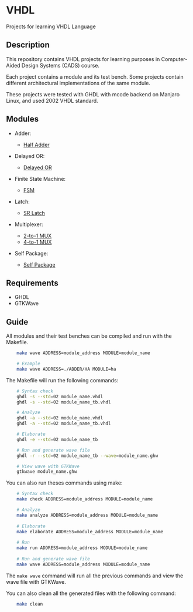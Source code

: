 # VHDL

Projects for learning VHDL Language

## Description

This repository contains VHDL projects for learning purposes in Computer-Aided Design Systems (CADS) course.

Each project contains a module and its test bench.
Some projects contain different architectural implementations of the same module.

These projects were tested with GHDL with mcode backend on Manjaro Linux, and used 2002 VHDL standard.

## Modules

- Adder:
  - [Half Adder](./ADDER/HA)

- Delayed OR:
  - [Delayed OR](./DELAYED-OR)

- Finite State Machine:
  - [FSM](./FSM)

- Latch:
  - [SR Latch](./LATCH/SR/)

- Multiplexer:
  - [2-to-1 MUX](./MUX/2x1/)
  - [4-to-1 MUX](./MUX/4x1/)

- Self Package:
  - [Self Package](./self-pkg)

## Requirements

- GHDL
- GTKWave

## Guide

All modules and their test benches can be compiled and run with the Makefile.

```bash
    make wave ADDRESS=module_address MODULE=module_name

    # Example
    make wave ADDRESS=./ADDER/HA MODULE=ha
```

The Makefile will run the following commands:

```bash
    # Syntax check
    ghdl -s --std=02 module_name.vhdl
    ghdl -s --std=02 module_name_tb.vhdl

    # Analyze
    ghdl -a --std=02 module_name.vhdl
    ghdl -a --std=02 module_name_tb.vhdl

    # Elaborate
    ghdl -e --std=02 module_name_tb

    # Run and generate wave file
    ghdl -r --std=02 module_name_tb --wave=module_name.ghw

    # View wave with GTKWave
    gtkwave module_name.ghw
```

You can also run theses commands using make:

```bash
    # Syntax check
    make check ADDRESS=module_address MODULE=module_name

    # Analyze
    make analyze ADDRESS=module_address MODULE=module_name
    
    # Elaborate
    make elaborate ADDRESS=module_address MODULE=module_name
    
    # Run
    make run ADDRESS=module_address MODULE=module_name
    
    # Run and generate wave file
    make wave ADDRESS=module_address MODULE=module_name
```

The `make wave` command will run all the previous commands and view the wave file with GTKWave.

You can also clean all the generated files with the following command:

```bash
    make clean
```

